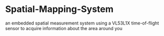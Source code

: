# Spatial-Mapping-System
an embedded spatial measurement system using a VL53L1X time-of-flight sensor to acquire information about the area around you
